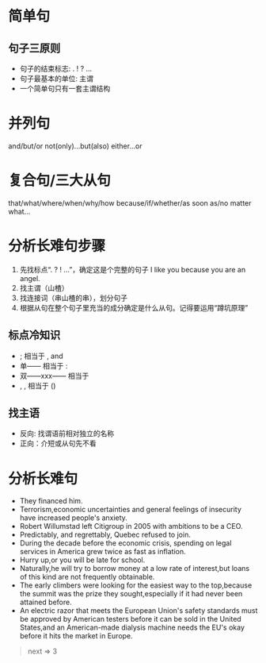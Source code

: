 # 简单句
## 句子三原则
* 句子的结束标志: . ! ? ... 
* 句子最基本的单位: 主谓
* 一个简单句只有一套主谓结构
# 并列句
and/but/or
not(only)...but(also)
either...or
# 复合句/三大从句
that/what/where/when/why/how
because/if/whether/as soon as/no matter what...
# 分析长难句步骤
1. 先找标点“. ? ! ...”，确定这是个完整的句子 I like you because you are an angel.
1. 找主谓（山楂）
1. 找连接词（串山楂的串），划分句子
1. 根据从句在整个句子里充当的成分确定是什么从句。记得要运用“蹲坑原理”

## 标点冷知识
*  ; 相当于 , and
* 单—— 相当于 :
* 双——xxx—— 相当于
*  , , 相当于 ()

## 找主语
* 反向: 找谓语前相对独立的名称
* 正向：介短或从句先不看

# 分析长难句
* They financed him.
* Terrorism,economic uncertainties and general feelings of insecurity have increased people's anxiety.
* Robert Willumstad left Citigroup in 2005 with ambitions to be a CEO.
* Predictably, and regrettably, Quebec refused to join.
* During the decade before the economic crisis, spending on legal services in America grew twice as fast as inflation.
* Hurry up,or you will be late for school.
* Naturally,he will try to borrow money at a low rate of interest,but loans of this kind are not frequently obtainable.
* The early climbers were looking for the easiest way to the top,because the summit was the prize they sought,especially if it had never been attained before.
* An electric razor that meets the European Union's safety standards must be approved by American testers before it can be sold in the United States,and an American-made dialysis machine needs the EU's okay before it hits the market in Europe.
> next => 3